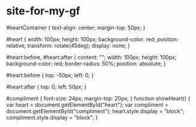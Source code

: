 # site-for-my-gf
<!DOCTYPE html>
<html>
<head>
    <title>Un Message pour Ma Copine</title>
    <link rel="stylesheet" type="text/css" href="style.css">
</head>
<body>
    <div id="heartContainer" onclick="showHeart()">
        <div id="heart"></div>
        <p id="compliment" style="display:none;">Tu es incroyable !</p>
    </div>
    <script src="script.js"></script>
</body>
</html>
#heartContainer {
    text-align: center;
    margin-top: 50px;
}

#heart {
    width: 100px;
    height: 100px;
    background-color: red;
    position: relative;
    transform: rotate(45deg);
    display: none;
}

#heart:before, #heart:after {
    content: "";
    width: 100px;
    height: 100px;
    background-color: red;
    border-radius: 50%;
    position: absolute;
}

#heart:before {
    top: -50px;
    left: 0;
}

#heart:after {
    top: 0;
    left: 50px;
}

#compliment {
    font-size: 24px;
    margin-top: 20px;
}
function showHeart() {
    var heart = document.getElementById("heart");
    var compliment = document.getElementById("compliment");
    heart.style.display = "block";
    compliment.style.display = "block";
}

